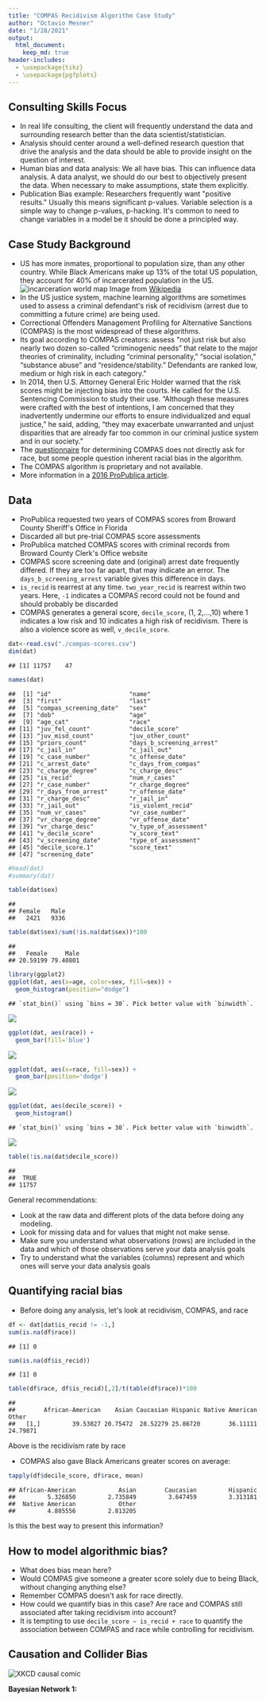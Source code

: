 ```yaml
---
title: "COMPAS Recidivism Algorithm Case Study"
author: "Octavio Mesner"
date: "1/28/2021"
output: 
  html_document:
    keep_md: true
header-includes: 
  - \usepackage{tikz}
  - \usepackage{pgfplots}
---
```



## Consulting Skills Focus

- In real life consulting, the client will frequently understand the data and surrounding research better than the data scientist/statistician.
- Analysis should center around a well-defined research question that drive the analysis and the data should be able to provide insight on the question of interest.
- Human bias and data analysis: We all have bias.  This can influence data analysis.  A data analyst, we should do our best to objectively present the data.  When necessary to make assumptions, state them explicitly.  
- Publication Bias example: Researchers frequently want "positive results."  Usually this means significant p-values.  Variable selection is a simple way to change p-values, p-hacking.  It's common to need to change variables in a model be it should be done a principled way.

## Case Study Background

- US has more inmates, proportional to population size, than any other country.   While Black Americans make up 13% of the total US population, they account for 40% of incarcerated population in the US.
![incarceration world map](./Prisoners_world_map_png2.png)
Image from [Wikipedia](https://en.wikipedia.org/wiki/Incarceration_in_the_United_States#/media/File:Prisoners_world_map_png2.png)
- In the US justice system, machine learning algorithms are sometimes used to assess a criminal defendant's risk of recidivism (arrest due to committing a future crime) are being used.
- Correctional Offenders Management Profiling for Alternative Sanctions (COMPAS) is the most widespread of these algorithms.
- Its goal according to COMPAS creators: assess "not just risk but also nearly two dozen so-called “criminogenic needs” that relate to the major theories of criminality, including “criminal personality,” “social isolation,” “substance abuse” and “residence/stability.” Defendants are ranked low, medium or high risk in each category."
- In 2014, then U.S. Attorney General Eric Holder warned that the risk scores might be injecting bias into the courts. He called for the U.S. Sentencing Commission to study their use. “Although these measures were crafted with the best of intentions, I am concerned that they inadvertently undermine our efforts to ensure individualized and equal justice,” he said, adding, “they may exacerbate unwarranted and unjust disparities that are already far too common in our criminal justice system and in our society.”
- The [questionnaire](https://www.documentcloud.org/documents/2702103-Sample-Risk-Assessment-COMPAS-CORE.html) for determining COMPAS does not directly ask for race, but some people question inherent racial bias in the algorithm.
- The COMPAS algorithm is proprietary and not available.
- More information in a [2016 ProPublica article](https://www.propublica.org/article/machine-bias-risk-assessments-in-criminal-sentencing).


## Data

- ProPublica requested two years of COMPAS scores from Broward County Sheriff's Office in Florida
- Discarded all but pre-trial COMPAS score assessments
- ProPublica matched COMPAS scores with criminal records from Broward County Clerk's Office website
- COMPAS score screening date and (original) arrest date frequently differed.  If they are too far apart, that may indicate an error.  The `days_b_screening_arrest` variable gives this difference in days.
- `is_recid` is rearrest at any time.  `two_year_recid` is rearrest within two years.  Here, `-1` indicates a COMPAS record could not be found and should probably be discarded
- COMPAS generates a general score, `decile_score`, (1, 2,...,10) where 1 indicates a low risk and 10 indicates a high risk of recidivism.  There is also a violence score as well, `v_decile_score`.


```r
dat<-read.csv("./compas-scores.csv")
dim(dat)
```

```
## [1] 11757    47
```

```r
names(dat)
```

```
##  [1] "id"                      "name"                   
##  [3] "first"                   "last"                   
##  [5] "compas_screening_date"   "sex"                    
##  [7] "dob"                     "age"                    
##  [9] "age_cat"                 "race"                   
## [11] "juv_fel_count"           "decile_score"           
## [13] "juv_misd_count"          "juv_other_count"        
## [15] "priors_count"            "days_b_screening_arrest"
## [17] "c_jail_in"               "c_jail_out"             
## [19] "c_case_number"           "c_offense_date"         
## [21] "c_arrest_date"           "c_days_from_compas"     
## [23] "c_charge_degree"         "c_charge_desc"          
## [25] "is_recid"                "num_r_cases"            
## [27] "r_case_number"           "r_charge_degree"        
## [29] "r_days_from_arrest"      "r_offense_date"         
## [31] "r_charge_desc"           "r_jail_in"              
## [33] "r_jail_out"              "is_violent_recid"       
## [35] "num_vr_cases"            "vr_case_number"         
## [37] "vr_charge_degree"        "vr_offense_date"        
## [39] "vr_charge_desc"          "v_type_of_assessment"   
## [41] "v_decile_score"          "v_score_text"           
## [43] "v_screening_date"        "type_of_assessment"     
## [45] "decile_score.1"          "score_text"             
## [47] "screening_date"
```

```r
#head(dat)
#summary(dat)
```


```r
table(dat$sex)
```

```
## 
## Female   Male 
##   2421   9336
```

```r
table(dat$sex)/sum(!is.na(dat$sex))*100
```

```
## 
##   Female     Male 
## 20.59199 79.40801
```


```r
library(ggplot2)
ggplot(dat, aes(x=age, color=sex, fill=sex)) +
  geom_histogram(position="dodge")
```

```
## `stat_bin()` using `bins = 30`. Pick better value with `binwidth`.
```

![](compasRecidAlg_files/figure-html/age-1.png)<!-- -->


```r
ggplot(dat, aes(race)) +
  geom_bar(fill='blue')
```

![](compasRecidAlg_files/figure-html/race-1.png)<!-- -->

```r
ggplot(dat, aes(x=race, fill=sex)) +
  geom_bar(position='dodge')
```

![](compasRecidAlg_files/figure-html/race-2.png)<!-- -->


```r
ggplot(dat, aes(decile_score)) +
  geom_histogram()
```

```
## `stat_bin()` using `bins = 30`. Pick better value with `binwidth`.
```

![](compasRecidAlg_files/figure-html/compas-1.png)<!-- -->

```r
table(!is.na(dat$decile_score))
```

```
## 
##  TRUE 
## 11757
```

General recommendations:

- Look at the raw data and different plots of the data before doing any modeling.
- Look for missing data and for values that might not make sense.
- Make sure you understand what observations (rows) are included in the data and which of those observations serve your data analysis goals
- Try to understand what the variables (columns) represent and which ones will serve your data analysis goals

## Quantifying racial bias

- Before doing any analysis, let's look at recidivism, COMPAS, and race


```r
df <- dat[dat$is_recid != -1,]
sum(is.na(df$race))
```

```
## [1] 0
```

```r
sum(is.na(df$is_recid))
```

```
## [1] 0
```

```r
table(df$race, df$is_recid)[,2]/t(table(df$race))*100
```

```
##       
##        African-American    Asian Caucasian Hispanic Native American    Other
##   [1,]         39.53827 20.75472  28.52279 25.86720        36.11111 24.79871
```
Above is the recidivism rate by race

- COMPAS also gave Black Americans greater scores on average:

```r
tapply(df$decile_score, df$race, mean)
```

```
## African-American            Asian        Caucasian         Hispanic 
##         5.326850         2.735849         3.647459         3.313181 
##  Native American            Other 
##         4.805556         2.813205
```
Is this the best way to present this information?

## How to model algorithmic bias?
- What does bias mean here?
- Would COMPAS give someone a greater score solely due to being Black, without changing anything else?
- Remember COMPAS doesn't ask for race directly.
- How could we quantify bias in this case?  Are race and COMPAS still associated after taking recidivism into account?
- It is tempting to use `decile_score ~ is_recid + race` to quantify the association between COMPAS and race while controlling for recidivism.

## Causation and Collider Bias

![XKCD causal comic](https://imgs.xkcd.com/comics/correlation.png)

**Bayesian Network 1:**
<!--html_preserve--><div id="htmlwidget-5141290b92a55241b80e" style="width:40%;height:40%;" class="grViz html-widget"></div>
<script type="application/json" data-for="htmlwidget-5141290b92a55241b80e">{"x":{"diagram":"digraph flowchart {A -> B -> C [constraint=false]}","config":{"engine":"dot","options":null}},"evals":[],"jsHooks":[]}</script><!--/html_preserve-->

What would a regression model of `C ~ A + B` yield?


```r
set.seed(1234)
size <- 1000
A <- 6*rnorm(size)+50
B <- -2*A - 25 + rnorm(size)
C <- 5*B + 3 +rnorm(size)
summary(lm(C~A+B))
```

```
## 
## Call:
## lm(formula = C ~ A + B)
## 
## Residuals:
##      Min       1Q   Median       3Q      Max 
## -3.13161 -0.71957  0.03478  0.70215  3.05316 
## 
## Coefficients:
##             Estimate Std. Error t value Pr(>|t|)    
## (Intercept)  1.96001    0.87456   2.241   0.0252 *  
## A           -0.07084    0.06532  -1.085   0.2784    
## B            4.96310    0.03270 151.761   <2e-16 ***
## ---
## Signif. codes:  0 '***' 0.001 '**' 0.01 '*' 0.05 '.' 0.1 ' ' 1
## 
## Residual standard error: 1.013 on 997 degrees of freedom
## Multiple R-squared:  0.9997,	Adjusted R-squared:  0.9997 
## F-statistic: 1.739e+06 on 2 and 997 DF,  p-value: < 2.2e-16
```
What about this regression model: `C ~ A`?

```r
summary(lm(C~A))
```

```
## 
## Call:
## lm(formula = C ~ A)
## 
## Residuals:
##      Min       1Q   Median       3Q      Max 
## -15.9753  -3.4048  -0.0059   3.2714  16.5278 
## 
## Coefficients:
##               Estimate Std. Error t value Pr(>|t|)    
## (Intercept) -124.34246    1.31868  -94.29   <2e-16 ***
## A             -9.95096    0.02627 -378.80   <2e-16 ***
## ---
## Signif. codes:  0 '***' 0.001 '**' 0.01 '*' 0.05 '.' 0.1 ' ' 1
## 
## Residual standard error: 4.969 on 998 degrees of freedom
## Multiple R-squared:  0.9931,	Adjusted R-squared:  0.9931 
## F-statistic: 1.435e+05 on 1 and 998 DF,  p-value: < 2.2e-16
```

Does this coefficient and intercept estimate make sense?
$C = 5B + 3 + \epsilon_B = 5(-2A - 25 + \epsilon_A) = -10A - 122 + 5\epsilon_A + \epsilon_B$

**Bayesian Network 2:**
<!--html_preserve--><div id="htmlwidget-8c2abba890a907951290" style="width:40%;height:40%;" class="grViz html-widget"></div>
<script type="application/json" data-for="htmlwidget-8c2abba890a907951290">{"x":{"diagram":"digraph flowchart {A -> B; A -> C;}","config":{"engine":"dot","options":null}},"evals":[],"jsHooks":[]}</script><!--/html_preserve-->


```r
set.seed(1234)
size <- 1000
A <- 6*rnorm(size)+50
B <- -2*A - 25 + rnorm(size)
C <- 2*A +5 +rnorm(size)
summary(lm(C~A+B))
```

```
## 
## Call:
## lm(formula = C ~ A + B)
## 
## Residuals:
##      Min       1Q   Median       3Q      Max 
## -3.13161 -0.71957  0.03478  0.70215  3.05316 
## 
## Coefficients:
##             Estimate Std. Error t value Pr(>|t|)    
## (Intercept)  3.96001    0.87456   4.528 6.67e-06 ***
## A            1.92916    0.06532  29.533  < 2e-16 ***
## B           -0.03690    0.03270  -1.128    0.259    
## ---
## Signif. codes:  0 '***' 0.001 '**' 0.01 '*' 0.05 '.' 0.1 ' ' 1
## 
## Residual standard error: 1.013 on 997 degrees of freedom
## Multiple R-squared:  0.9929,	Adjusted R-squared:  0.9929 
## F-statistic: 6.996e+04 on 2 and 997 DF,  p-value: < 2.2e-16
```
What about this regression model: `C ~ A`?  Try it!

**Bayesian Network 3:**
<!--html_preserve--><div id="htmlwidget-1a600aea63dca24e80e1" style="width:40%;height:40%;" class="grViz html-widget"></div>
<script type="application/json" data-for="htmlwidget-1a600aea63dca24e80e1">{"x":{"diagram":"digraph flowchart {A -> C; B -> C;}","config":{"engine":"dot","options":null}},"evals":[],"jsHooks":[]}</script><!--/html_preserve-->


```r
set.seed(1234)
size <- 1000
A <- 6*rnorm(size)+50
B <- -2*rnorm(size) - 25 + rnorm(size)
C <- -4*A + 5*B + 3 +rnorm(size)
summary(lm(C~A+B))
```

```
## 
## Call:
## lm(formula = C ~ A + B)
## 
## Residuals:
##      Min       1Q   Median       3Q      Max 
## -3.03321 -0.68565  0.01655  0.66794  3.13811 
## 
## Coefficients:
##              Estimate Std. Error  t value Pr(>|t|)    
## (Intercept)  2.967859   0.430869    6.888    1e-11 ***
## A           -4.000487   0.005264 -759.946   <2e-16 ***
## B            4.998128   0.014068  355.283   <2e-16 ***
## ---
## Signif. codes:  0 '***' 0.001 '**' 0.01 '*' 0.05 '.' 0.1 ' ' 1
## 
## Residual standard error: 0.9947 on 997 degrees of freedom
## Multiple R-squared:  0.9986,	Adjusted R-squared:  0.9986 
## F-statistic: 3.641e+05 on 2 and 997 DF,  p-value: < 2.2e-16
```

**Bayesian Network 3 with `A` as the outcome:**

```r
summary(lm(A~B+C))
```

```
## 
## Call:
## lm(formula = A ~ B + C)
## 
## Residuals:
##      Min       1Q   Median       3Q      Max 
## -0.75638 -0.17022  0.00544  0.16841  0.80335 
## 
## Coefficients:
##               Estimate Std. Error  t value Pr(>|t|)    
## (Intercept)  0.8215779  0.1070244    7.677 3.89e-14 ***
## B            1.2470301  0.0039408  316.439  < 2e-16 ***
## C           -0.2495388  0.0003284 -759.946  < 2e-16 ***
## ---
## Signif. codes:  0 '***' 0.001 '**' 0.01 '*' 0.05 '.' 0.1 ' ' 1
## 
## Residual standard error: 0.2484 on 997 degrees of freedom
## Multiple R-squared:  0.9983,	Adjusted R-squared:  0.9983 
## F-statistic: 2.893e+05 on 2 and 997 DF,  p-value: < 2.2e-16
```

```r
summary(lm(A~B))
```

```
## 
## Call:
## lm(formula = A ~ B)
## 
## Residuals:
##      Min       1Q   Median       3Q      Max 
## -19.9644  -3.8309  -0.0804   3.8547  19.3418 
## 
## Coefficients:
##             Estimate Std. Error t value Pr(>|t|)    
## (Intercept) 46.99023    2.12137  22.151   <2e-16 ***
## B           -0.11401    0.08452  -1.349    0.178    
## ---
## Signif. codes:  0 '***' 0.001 '**' 0.01 '*' 0.05 '.' 0.1 ' ' 1
## 
## Residual standard error: 5.982 on 998 degrees of freedom
## Multiple R-squared:  0.00182,	Adjusted R-squared:  0.0008198 
## F-statistic:  1.82 on 1 and 998 DF,  p-value: 0.1777
```

- Even though `A` and `B` are independent, they are *conditionally dependent* if controlling for `C`.
- Why did this happen?  Does it make sense?
- Consider $A\sim \text{Bernoulli}(0.5), B\sim \text{Bernoulli}(0.5)$ (independent coin flips), and $C = A\cdot B$.  
- $A$ and $B$ are independent; that is, knowledge of $B$ give no information on the value of $A$. But, additional knowledge of $C$ does give information about the value of $A$.

**Bayesian Network 4**
<!--html_preserve--><div id="htmlwidget-d4170690120edcf216be" style="width:40%;height:480px;" class="grViz html-widget"></div>
<script type="application/json" data-for="htmlwidget-d4170690120edcf216be">{"x":{"diagram":"digraph flowchart {A -> C; B -> C; A -> B}","config":{"engine":"dot","options":null}},"evals":[],"jsHooks":[]}</script><!--/html_preserve-->


```r
set.seed(1234)
size <- 1000
A <- 6*rnorm(size)+50
B <- A - 2*rnorm(size) - 25 + rnorm(size)
C <- -4*A + 5*B + 3 +rnorm(size)
summary(lm(C~A+B))
```

```
## 
## Call:
## lm(formula = C ~ A + B)
## 
## Residuals:
##      Min       1Q   Median       3Q      Max 
## -3.03321 -0.68565  0.01655  0.66794  3.13811 
## 
## Coefficients:
##             Estimate Std. Error  t value Pr(>|t|)    
## (Intercept)  2.96786    0.43087    6.888    1e-11 ***
## A           -3.99861    0.01481 -270.015   <2e-16 ***
## B            4.99813    0.01407  355.283   <2e-16 ***
## ---
## Signif. codes:  0 '***' 0.001 '**' 0.01 '*' 0.05 '.' 0.1 ' ' 1
## 
## Residual standard error: 0.9947 on 997 degrees of freedom
## Multiple R-squared:  0.9937,	Adjusted R-squared:  0.9937 
## F-statistic: 7.84e+04 on 2 and 997 DF,  p-value: < 2.2e-16
```

```r
summary(lm(C~A))
```

```
## 
## Call:
## lm(formula = C ~ A)
## 
## Residuals:
##     Min      1Q  Median      3Q     Max 
## -31.978  -7.970  -0.193   7.748  38.531 
## 
## Coefficients:
##               Estimate Std. Error t value Pr(>|t|)    
## (Intercept) -118.00904    2.98084  -39.59   <2e-16 ***
## A              0.91973    0.05938   15.49   <2e-16 ***
## ---
## Signif. codes:  0 '***' 0.001 '**' 0.01 '*' 0.05 '.' 0.1 ' ' 1
## 
## Residual standard error: 11.23 on 998 degrees of freedom
## Multiple R-squared:  0.1938,	Adjusted R-squared:  0.193 
## F-statistic: 239.9 on 1 and 998 DF,  p-value: < 2.2e-16
```

## COMPAS and possible collider bias

COMPAS uses [questionnaire](https://www.documentcloud.org/documents/2702103-Sample-Risk-Assessment-COMPAS-CORE.html) responses (Q in the diagram) to predict recidivism.  
<!--html_preserve--><div id="htmlwidget-45eeedc3c00c05317e82" style="width:40%;height:480px;" class="grViz html-widget"></div>
<script type="application/json" data-for="htmlwidget-45eeedc3c00c05317e82">{"x":{"diagram":"digraph flowchart {Race -> Q -> COMPAS; Q -> Recidivism; Race -> Recidivism}","config":{"engine":"dot","options":null}},"evals":[],"jsHooks":[]}</script><!--/html_preserve-->

Because COMPAS is used in sentencing, it may actually impact recidivism as well.
<!--html_preserve--><div id="htmlwidget-6699e600f642c6bd1b0d" style="width:40%;height:480px;" class="grViz html-widget"></div>
<script type="application/json" data-for="htmlwidget-6699e600f642c6bd1b0d">{"x":{"diagram":"digraph flowchart {Race -> Q -> COMPAS; Q -> Recidivism; COMPAS -> Recidivism; Race -> Recidivism}","config":{"engine":"dot","options":null}},"evals":[],"jsHooks":[]}</script><!--/html_preserve-->

One way to quantify racial bias in COMPAS would be to isolate the link between race and COMPAS that is not associated with recidivism.  But, it is not clear how to untangle this from potential collider bias.
<!--html_preserve--><div id="htmlwidget-3cec5cc6245402809008" style="width:40%;height:480px;" class="grViz html-widget"></div>
<script type="application/json" data-for="htmlwidget-3cec5cc6245402809008">{"x":{"diagram":"digraph flowchart {Race -> Q -> COMPAS; Q -> Recidivism; COMPAS -> Recidivism; Race -> Recidivism; Race-> COMPAS}","config":{"engine":"dot","options":null}},"evals":[],"jsHooks":[]}</script><!--/html_preserve-->

If we used `decile_score ~ is_recid + race` as a model to quantify bias, it seems very likely that there will be collider bias.


```r
summary(lm(decile_score ~ is_recid + race, data=df))
```

```
## 
## Call:
## lm(formula = decile_score ~ is_recid + race, data = df)
## 
## Residuals:
##    Min     1Q Median     3Q    Max 
## -7.225 -2.224 -0.225  1.776  7.555 
## 
## Coefficients:
##                     Estimate Std. Error t value Pr(>|t|)    
## (Intercept)          4.73952    0.04127 114.848  < 2e-16 ***
## is_recid             1.48548    0.05345  27.794  < 2e-16 ***
## raceAsian           -2.31198    0.36300  -6.369 1.98e-10 ***
## raceCaucasian       -1.51576    0.05569 -27.217  < 2e-16 ***
## raceHispanic        -1.81059    0.09033 -20.043  < 2e-16 ***
## raceNative American -0.47038    0.43961  -1.070    0.285    
## raceOther           -2.29469    0.11157 -20.566  < 2e-16 ***
## ---
## Signif. codes:  0 '***' 0.001 '**' 0.01 '*' 0.05 '.' 0.1 ' ' 1
## 
## Residual standard error: 2.629 on 11031 degrees of freedom
## Multiple R-squared:  0.1656,	Adjusted R-squared:  0.1652 
## F-statistic: 364.9 on 6 and 11031 DF,  p-value: < 2.2e-16
```

In the regression above, several race indicator variables are significant.  But, because collider bias is possible here, we *cannot* conclude that COMPAS is racially biased.

## Survival Analysis

- Survival analysis is a set of statistical methods for modeling the time until an event occurs, especially when follow up is not complete for each observation.
- Example: Testing a new terminal cancer treatment, participants are either given the standard or test treatment.  The goal is to prolong the patient's life.  Each patient is followed until death from cancer.  During follow up some participants die from cancer but some drop out while others might die from something else.  Survival analysis allows us to use this data even though we do not have events for each participant.

**Set up**

- Assume that $T$ is the time until an event randomly occurs.
- For example, $T$ might be the duration from cancer treatment until remission or death.
- $T\sim f$: $f(t)$ is the probability density function (pdf) of $T$ where $t$ is time
- $F(t)=P(T<t)=\int_0^tf(x)dx$ is cumulative distribution function (cdf) of $T$
- Survival function:
$$S(t)=P(T>t)=1-F(t)$$
- The survival function gives the probability of not having an event before time $t$ (survive until $t$)
- Hazard function:
\[
\lambda(t)=\lim_{h\rightarrow 0} \frac{P(t<T\leq t+h)}{P(T>t)}= \frac{f(t)}{S(t)} = -\frac{d\log S(t)}{dt}.
\]
- Hazard give the instantaneous probability of an event at time $t$ given survival until time $t$
- Notice that $f(t)=\lambda(t)S(t)$
- Cumulative hazard function:
\[
\Lambda(t)= \int_0^t\lambda(x)dx=-\int_0^td\log S(x)=-\log S(t).
\]
- How to get the survival function from the hazard function:
\[
S(t)=\exp[-\Lambda(t)].
\]
- Side note: If $\lambda(t)=\lambda$ (constant function), then $f$ is the exponential distribution:
$$
\begin{align*}
  \lambda(t)=\lambda 
  &\Leftrightarrow \Lambda(t)=\lambda t \\
  &\Leftrightarrow S(t)=\exp(-\lambda t) \\
  &\Leftrightarrow f(t)= \lambda(t) S(t) = \lambda\exp(-\lambda t)
\end{align*}
$$

**Censoring at Random**

- Not always possible to wait for an event to occur for each participant before doing the analysis
- Cancer study example: participants may drop out of the study before an event is observed or the study may close before each participant experiences an event
- This is call right censored data: have start time but end times can either be at event or drop out time
- Question: For censored observations, how to make use of time duration without event?

![right censoring image from [here](http://reliawiki.org/index.php/Life_Data_Classification)](./Right_censoring.png)

- Model: $f(t|x; \theta)$ with corresponding hazard, $\lambda(t|x;\theta)$, and survival, $S(t|x;\theta)$
- Want $\theta$ to quantify difference in risk (until event) among observations
  - Note: $\theta$ quantifies how fast an event will likely occur for an observation but communicated in terms of risk of event
- Assumption: censoring occurs at random (in independently from $f$)
- Censoring cumulative probability distribution model:
$$G(t;\phi)$$
- Corresponding censoring pdf model:
$$g(t;\phi)$$
- Data:
$$(t_1, \delta_1),\dots, (t_n,\delta_n)$$
- $t_i$ for $i=1,\dots,n$ is duration of follow-up until either event or censor time
- $\delta_i$ is event indicator:
  - $\delta_i=1$ means that observation $i$ had an event and $t_i \sim f(t;\theta)$
  - $\delta_i=0$ means that observation $i$ was censored and $t_i \sim g(t;\phi)$
- Because $f$ and $g$ are independent (and because observations are independent), the likelihood is 
\[
\begin{align}
L(\theta,\phi) &= \prod_{i=1}^n [f(t_i;\theta)[1-G(t_i;\phi)]]^{\delta_i} [g(t_i;\phi)S(t_i;\theta)]^{1-\delta_i}\\
&=  \prod_{i=1}^n [f(t_i;\theta)]^{\delta_i}[S(t_i;\theta)]^{1-\delta_i} \prod_{i=1}^n [g(t_i;\phi)]^{1-\delta_1}[1-G(t_i;\phi)]^{\delta_i}\\
&= L(\theta) L(\phi) \propto L(\theta).
\end{align}
\]

- Oobserve an event for $i$ ($\delta_i=1$), then $t_i\sim f$ and censoring did not occur prior $[f(t_i;\theta)[1-G(t_i;\phi)]]^{\delta_i}$
- Observe censoring for $i$ ($\delta_i=1$), then $t_i\sim g$ and an event did not occur prior $[g(t_i;\phi)S(t_i;\theta)]^{1-\delta_i}$
- But, we do not care about the censoring distribution, only the time to event distribution.
- Partial likelihood 
$$L(\theta)=\prod_{i=1}^n [f(t_i;\theta)]^{\delta_i}[S(t_i;\theta)]^{1-\delta_i}= \prod_{i=1}^n \lambda(t_i)^{\delta_i} S(t_i)$$ 

## Kaplan-Meier Estimator

- Consider estimating survival: $S(t) = P(T>t)$ from sample $(t_1, \delta_1),\dots, (t_n,\delta_n)$
- Approximate $S(t)$ as a non-parametric decreasing step function
  - $S(t)$ is proportion of sample that has not experienced an event at time $t$
  - Problem: If $i$ censored prior to $t$, we cannot know if their event occurred before or after $t$
- Order sample by event times $t_i$ where $\delta_i=1$: 
$$t_{(1)}, t_{(2)}, \dots, t_{(J)}$$
- There are only $J$ sample points in time where events occur
- Recall conditional probability rule $P(A|B)=\frac{P(A,B)}{P(B)}$
- Because $t_{(j)} > t_{(j-1)}$,
$$S(t_{(j)}) = P(T > t_{(j)}) = P(T > t_{(j)}, T > t_{(j-1)}) = P(T > t_{(j)} | T > t_{(j-1)}) P(T > t_{(j-1)})$$
- Repeating
$$S(t_{(j)}) = P(T > t_{(j)} | T > t_{(j-1)}) P(T > t_{(j-1)} | T > t_{(j-2)}) P(T > t_{(j-2)})$$
- For $j = 1,\dots, J$, the "instantaneous" probability of an event occurring at time $t_j$:
$$\pi_j = 1-P\left(T > t_{(j)} | T > t_{(j-1)}\right)$$
- Then 
\[
S(t_{(j)}) = (1-\pi_j)(1-\pi_{j-1}) \dots (1-\pi_2)(1-\pi_1).
\]
- Calculate $\pi_j$:
  - Let $n_j = \#\{t_i \geq t_{(j)}\}$ be the number of participants who are still at risk (who haven't had an event or been censored) at time $t_{(j)}$
  - Note: that $n_j$ decreases as events occur or as they are censored.
  - Let $d_j = \#\{t_i=t_{(j)}, \delta_i=1\}$ be the number of events that occur at time $t_{(j)}$.
  - Maximizes the non-parametric likelihood
  $$\pi_j = \frac{d_j}{n_j}$$
- So, we can approximate the survival function as
\[
\hat S(t) = \prod_{j=1}^J \left( 1-\frac{d_j}{n_j}\right)^{I(t_{(j)}\leq t)}.
\]
- Using the delta-method, we can approxmiate the variance of the estimated survival function as 
\[
\hat V[\hat S(t)] = \hat S(t)^2 \sum_{j: t_{(j)}\leq t} \frac{d_j}{n_j(n_j-d_j)}
\]
- With the variance, we can run statistical tests

This [video](https://www.youtube.com/watch?v=NDgn72ynHcM) clearly illustrates how to calculate the KM survival function.


```r
library(survival)
library(ggfortify)

dat <- read.csv(url('https://raw.githubusercontent.com/propublica/compas-analysis/master/cox-parsed.csv'))
names(dat)
```

```
##  [1] "id"                      "name"                   
##  [3] "first"                   "last"                   
##  [5] "compas_screening_date"   "sex"                    
##  [7] "dob"                     "age"                    
##  [9] "age_cat"                 "race"                   
## [11] "juv_fel_count"           "decile_score"           
## [13] "juv_misd_count"          "juv_other_count"        
## [15] "priors_count"            "days_b_screening_arrest"
## [17] "c_jail_in"               "c_jail_out"             
## [19] "c_case_number"           "c_offense_date"         
## [21] "c_arrest_date"           "c_days_from_compas"     
## [23] "c_charge_degree"         "c_charge_desc"          
## [25] "is_recid"                "r_case_number"          
## [27] "r_charge_degree"         "r_days_from_arrest"     
## [29] "r_offense_date"          "r_charge_desc"          
## [31] "r_jail_in"               "r_jail_out"             
## [33] "violent_recid"           "is_violent_recid"       
## [35] "vr_case_number"          "vr_charge_degree"       
## [37] "vr_offense_date"         "vr_charge_desc"         
## [39] "type_of_assessment"      "decile_score.1"         
## [41] "score_text"              "screening_date"         
## [43] "v_type_of_assessment"    "v_decile_score"         
## [45] "v_score_text"            "v_screening_date"       
## [47] "in_custody"              "out_custody"            
## [49] "priors_count.1"          "start"                  
## [51] "end"                     "event"
```

```r
dim(dat)
```

```
## [1] 13419    52
```

```r
dat2 <- dat[dat$end > dat$start,]
dim(dat2)
```

```
## [1] 13356    52
```

```r
dat3 <- dat2[!duplicated(dat2$id),]
dim(dat3)
```

```
## [1] 10325    52
```

```r
ph <- dat3[!is.na(dat3$decile_score),]
dim(ph)
```

```
## [1] 10325    52
```

```r
ph$t_atrisk <- ph$end - ph$start

survobj <- with(ph, Surv(t_atrisk, event))
fit0 <- survfit(survobj~1, data=ph)
# summary(fit0)
plot(fit0, xlab="Time at risk of recidivism in Days", 
   ylab="% not rearrested", yscale=100,
   main ="Survival Distribution (Overall)") 
```

![](compasRecidAlg_files/figure-html/km_curve-1.png)<!-- -->

```r
fitr <- survfit(survobj~race, data=ph)
plot(fitr, xlab="Time at risk of recidivism in Days", 
   ylab="% not rearrested", yscale=100,
   main="Survival Distribution by race",
   col = c('red', 'blue', 'orange', 'yellow', 'green', 'purple')) 
legend('bottomleft', legend=levels(as.factor(ph$race)), col = c('red', 'blue', 'orange', 'yellow', 'green', 'purple'), lty=1)
```

![](compasRecidAlg_files/figure-html/km_curve-2.png)<!-- -->

```r
survdiff(survobj~race, data=ph)
```

```
## Call:
## survdiff(formula = survobj ~ race, data = ph)
## 
##                          N Observed Expected (O-E)^2/E (O-E)^2/V
## race=African-American 5150     1608  1294.09    76.146   143.666
## race=Asian              51        8    16.21     4.159     4.187
## race=Caucasian        3576      815   996.20    32.959    51.627
## race=Hispanic          944      206   275.19    17.397    19.343
## race=Native American    32        6     8.25     0.616     0.618
## race=Other             572      118   171.05    16.453    17.557
## 
##  Chisq= 148  on 5 degrees of freedom, p= <2e-16
```

Note: I haven't used this package in a long time so I needed to look how to use the functions in [documentation](https://cran.r-project.org/web/packages/survival/survival.pdf).  As a consultant, you will probably need to read the documentation a lot.

## Cox proportional hazards model

- Difficult to work with censored data using generalized linear models
- We can use use Poisson regression, how?
- Assuming that each individual hazard function is proportional to some common baseline hazard function makes the problem workable:
\[
\lambda(t|x_i) = \lambda_0(t) \exp(\beta x_i)
\]
where $X_i$ is the covariate vector for participant $i$ and $\beta$ is the parameter vector to be estimated
- $\lambda_0(t)$ is the hazard function for $x=0$
- $\exp(\beta x_i)$ explains proportional differences in hazards as $x_i$ changes as in parametric regression
- Then the probability that individual $j$ experiences an event at $t_{(j)}$ given survival until $t_{(j)}$ is
$$\lambda(t_{(j)}|x_{(j)})=\lambda_0(t_{(j)})\exp(x_{(j)}\beta)$$
- The total probability within the sample of an event occurring at time $t_{(j)}$ given those who have survived until $t_{(j)}$ is 
$$\sum_{k: t_k\geq t_{(j)}} \lambda(t_{(j)}|x_k) = \sum_{k: t_k\geq t_{(j)}} \lambda_0(t_{(j)})\exp(x_k\beta)$$
- Then probability of an event occurring at $t_{(j)}$ conditioning on covariates $x_{(j)}$ (the likelihood) is
$$\begin{align*}
L_j(\beta) &= P[(j)\text{ fails}|\text{1 failure from those at risk at $t_{(j)}$}]
= \frac{P[\text{$(j)$ fails}| \text{still at risk}]}{\sum_{k: t_k\geq t_{(j)}}P(\text{$k$ fails}| \text{still at risk})} \\
&= \frac{\lambda(t_{(j)}|x_{(j)})}{\sum_{k: t_k\geq t_{(j)}} \lambda(t_{(j)}|x_k)} = \frac{\lambda_0(t_{(j)})\exp(x_{(j)}\beta)}{\sum_{k: t_k\geq t_{(j)}} \lambda_0(t_{(j)})\exp(x_k\beta)}
= \frac{\exp(x_{(j)}\beta)}{\sum_{k: t_k\geq t_{(j)}} \exp(x_k\beta)}
\end{align*}$$
- Notice that the baseline hazard function, $\lambda_0(t)$, cancels.  So, now we can use use an optimization technique to maximize this function
- The joint likelihood for the sample is
$$\tilde L(\beta) = \prod_{j=1}^J L_j(\beta) = \prod_{j=1}^J \frac{\exp(x_{(j)}\beta)}{\sum_{k: t_k\geq t_{(j)}} \exp(x_k\beta)}
= \prod_{i=1}^n \left[\frac{\exp(x_i\beta)}{\sum_{\ell\in R(t_i)} \exp(x_\ell\beta)}\right]^{\delta_i}$$

- log-likelihood:
$$
\tilde \ell(\beta) = \sum_{j=1}^J\left[ x_{(j)}\beta - \log \left(\sum_{k: t_k\geq t_{(j)}} \exp(x_k\beta) \right)\right]
$$
where $R(t) = \left\{\ell: t_\ell \geq t\right\}$

- Maximize the likelihood with Newton-Raphson method




```r
summary(coxph(survobj~race, data=ph))
```

```
## Call:
## coxph(formula = survobj ~ race, data = ph)
## 
##   n= 10325, number of events= 2761 
## 
##                         coef exp(coef) se(coef)      z Pr(>|z|)    
## raceAsian           -0.92516   0.39647  0.35444 -2.610  0.00905 ** 
## raceCaucasian       -0.41881   0.65783  0.04302 -9.735  < 2e-16 ***
## raceHispanic        -0.50790   0.60176  0.07403 -6.861 6.83e-12 ***
## raceNative American -0.53681   0.58461  0.40901 -1.312  0.18937    
## raceOther           -0.58971   0.55449  0.09540 -6.182 6.34e-10 ***
## ---
## Signif. codes:  0 '***' 0.001 '**' 0.01 '*' 0.05 '.' 0.1 ' ' 1
## 
##                     exp(coef) exp(-coef) lower .95 upper .95
## raceAsian              0.3965      2.522    0.1979    0.7942
## raceCaucasian          0.6578      1.520    0.6046    0.7157
## raceHispanic           0.6018      1.662    0.5205    0.6957
## raceNative American    0.5846      1.711    0.2622    1.3032
## raceOther              0.5545      1.803    0.4599    0.6685
## 
## Concordance= 0.56  (se = 0.005 )
## Likelihood ratio test= 149.5  on 5 df,   p=<2e-16
## Wald test            = 145.2  on 5 df,   p=<2e-16
## Score (logrank) test = 148.1  on 5 df,   p=<2e-16
```

```r
summary(coxph(survobj~race+decile_score, data=ph))
```

```
## Call:
## coxph(formula = survobj ~ race + decile_score, data = ph)
## 
##   n= 10325, number of events= 2761 
## 
##                          coef exp(coef)  se(coef)      z Pr(>|z|)    
## raceAsian           -0.455020  0.634435  0.354974 -1.282  0.19990    
## raceCaucasian       -0.123647  0.883692  0.044612 -2.772  0.00558 ** 
## raceHispanic        -0.167138  0.846083  0.075232 -2.222  0.02631 *  
## raceNative American -0.489950  0.612657  0.409016 -1.198  0.23097    
## raceOther           -0.147075  0.863229  0.097131 -1.514  0.12997    
## decile_score         0.179991  1.197207  0.006903 26.074  < 2e-16 ***
## ---
## Signif. codes:  0 '***' 0.001 '**' 0.01 '*' 0.05 '.' 0.1 ' ' 1
## 
##                     exp(coef) exp(-coef) lower .95 upper .95
## raceAsian              0.6344     1.5762    0.3164    1.2722
## raceCaucasian          0.8837     1.1316    0.8097    0.9644
## raceHispanic           0.8461     1.1819    0.7301    0.9805
## raceNative American    0.6127     1.6322    0.2748    1.3658
## raceOther              0.8632     1.1584    0.7136    1.0442
## decile_score           1.1972     0.8353    1.1811    1.2135
## 
## Concordance= 0.66  (se = 0.005 )
## Likelihood ratio test= 818.3  on 6 df,   p=<2e-16
## Wald test            = 833.8  on 6 df,   p=<2e-16
## Score (logrank) test = 885.5  on 6 df,   p=<2e-16
```

```r
summary(coxph(survobj~race+age+decile_score, data=ph))
```

```
## Call:
## coxph(formula = survobj ~ race + age + decile_score, data = ph)
## 
##   n= 10325, number of events= 2761 
## 
##                          coef exp(coef)  se(coef)      z Pr(>|z|)    
## raceAsian           -0.463000  0.629393  0.354942 -1.304   0.1921    
## raceCaucasian       -0.109144  0.896601  0.044552 -2.450   0.0143 *  
## raceHispanic        -0.174254  0.840084  0.075181 -2.318   0.0205 *  
## raceNative American -0.494427  0.609920  0.409016 -1.209   0.2267    
## raceOther           -0.163731  0.848970  0.097054 -1.687   0.0916 .  
## age                 -0.010236  0.989817  0.001859 -5.505  3.7e-08 ***
## decile_score         0.167991  1.182926  0.007261 23.137  < 2e-16 ***
## ---
## Signif. codes:  0 '***' 0.001 '**' 0.01 '*' 0.05 '.' 0.1 ' ' 1
## 
##                     exp(coef) exp(-coef) lower .95 upper .95
## raceAsian              0.6294     1.5888    0.3139    1.2620
## raceCaucasian          0.8966     1.1153    0.8216    0.9784
## raceHispanic           0.8401     1.1904    0.7250    0.9735
## raceNative American    0.6099     1.6396    0.2736    1.3597
## raceOther              0.8490     1.1779    0.7019    1.0268
## age                    0.9898     1.0103    0.9862    0.9934
## decile_score           1.1829     0.8454    1.1662    1.1999
## 
## Concordance= 0.661  (se = 0.005 )
## Likelihood ratio test= 849.8  on 7 df,   p=<2e-16
## Wald test            = 843  on 7 df,   p=<2e-16
## Score (logrank) test = 897.4  on 7 df,   p=<2e-16
```

- Changing the baseline race


```r
ph$race = relevel(as.factor(ph$race), ref="Caucasian")
summary(coxph(survobj~race, data=ph))
```

```
## Call:
## coxph(formula = survobj ~ race, data = ph)
## 
##   n= 10325, number of events= 2761 
## 
##                          coef exp(coef) se(coef)      z Pr(>|z|)    
## raceAfrican-American  0.41881   1.52015  0.04302  9.735   <2e-16 ***
## raceAsian            -0.50635   0.60269  0.35529 -1.425   0.1541    
## raceHispanic         -0.08909   0.91477  0.07798 -1.142   0.2533    
## raceNative American  -0.11800   0.88870  0.40975 -0.288   0.7734    
## raceOther            -0.17090   0.84291  0.09850 -1.735   0.0827 .  
## ---
## Signif. codes:  0 '***' 0.001 '**' 0.01 '*' 0.05 '.' 0.1 ' ' 1
## 
##                      exp(coef) exp(-coef) lower .95 upper .95
## raceAfrican-American    1.5202     0.6578    1.3972     1.654
## raceAsian               0.6027     1.6592    0.3004     1.209
## raceHispanic            0.9148     1.0932    0.7851     1.066
## raceNative American     0.8887     1.1252    0.3981     1.984
## raceOther               0.8429     1.1864    0.6949     1.022
## 
## Concordance= 0.56  (se = 0.005 )
## Likelihood ratio test= 149.5  on 5 df,   p=<2e-16
## Wald test            = 145.2  on 5 df,   p=<2e-16
## Score (logrank) test = 148.1  on 5 df,   p=<2e-16
```

```r
summary(coxph(survobj~race+decile_score, data=ph))
```

```
## Call:
## coxph(formula = survobj ~ race + decile_score, data = ph)
## 
##   n= 10325, number of events= 2761 
## 
##                           coef exp(coef)  se(coef)      z Pr(>|z|)    
## raceAfrican-American  0.123647  1.131616  0.044612  2.772  0.00558 ** 
## raceAsian            -0.331373  0.717937  0.355369 -0.932  0.35109    
## raceHispanic         -0.043491  0.957441  0.078003 -0.558  0.57715    
## raceNative American  -0.366303  0.693293  0.409889 -0.894  0.37150    
## raceOther            -0.023428  0.976844  0.098711 -0.237  0.81239    
## decile_score          0.179991  1.197207  0.006903 26.074  < 2e-16 ***
## ---
## Signif. codes:  0 '***' 0.001 '**' 0.01 '*' 0.05 '.' 0.1 ' ' 1
## 
##                      exp(coef) exp(-coef) lower .95 upper .95
## raceAfrican-American    1.1316     0.8837    1.0369     1.235
## raceAsian               0.7179     1.3929    0.3578     1.441
## raceHispanic            0.9574     1.0445    0.8217     1.116
## raceNative American     0.6933     1.4424    0.3105     1.548
## raceOther               0.9768     1.0237    0.8050     1.185
## decile_score            1.1972     0.8353    1.1811     1.214
## 
## Concordance= 0.66  (se = 0.005 )
## Likelihood ratio test= 818.3  on 6 df,   p=<2e-16
## Wald test            = 833.8  on 6 df,   p=<2e-16
## Score (logrank) test = 885.5  on 6 df,   p=<2e-16
```

```r
summary(coxph(survobj~race+age+decile_score, data=ph))
```

```
## Call:
## coxph(formula = survobj ~ race + age + decile_score, data = ph)
## 
##   n= 10325, number of events= 2761 
## 
##                           coef exp(coef)  se(coef)      z Pr(>|z|)    
## raceAfrican-American  0.109144  1.115323  0.044552  2.450   0.0143 *  
## raceAsian            -0.353856  0.701976  0.355388 -0.996   0.3194    
## raceHispanic         -0.065110  0.936965  0.078095 -0.834   0.4044    
## raceNative American  -0.385283  0.680258  0.409893 -0.940   0.3472    
## raceOther            -0.054587  0.946876  0.098846 -0.552   0.5808    
## age                  -0.010236  0.989817  0.001859 -5.505  3.7e-08 ***
## decile_score          0.167991  1.182926  0.007261 23.137  < 2e-16 ***
## ---
## Signif. codes:  0 '***' 0.001 '**' 0.01 '*' 0.05 '.' 0.1 ' ' 1
## 
##                      exp(coef) exp(-coef) lower .95 upper .95
## raceAfrican-American    1.1153     0.8966    1.0221    1.2171
## raceAsian               0.7020     1.4245    0.3498    1.4087
## raceHispanic            0.9370     1.0673    0.8040    1.0919
## raceNative American     0.6803     1.4700    0.3046    1.5191
## raceOther               0.9469     1.0561    0.7801    1.1493
## age                     0.9898     1.0103    0.9862    0.9934
## decile_score            1.1829     0.8454    1.1662    1.1999
## 
## Concordance= 0.661  (se = 0.005 )
## Likelihood ratio test= 849.8  on 7 df,   p=<2e-16
## Wald test            = 843  on 7 df,   p=<2e-16
## Score (logrank) test = 897.4  on 7 df,   p=<2e-16
```

- Testing proportional hazards assumption
- Null Hypothesis: Proportional hazards
- Should consider transformation (next lecture)


```r
test.ph <- cox.zph(coxph(survobj~race+age+decile_score, data=ph))
test.ph
```

```
##              chisq df      p
## race          6.68  5 0.2453
## age           4.59  1 0.0321
## decile_score  2.93  1 0.0869
## GLOBAL       18.58  7 0.0096
```

- Using our knowledge of regression with causation (Bayesian Networks above), how can we determine if the COMPAS algorithm is racially biased?

**Time-Dependent Covariates**

- In cases, covariates can change over time
  - Here, zip code, or age can change over time
  - This change may have an effect on the hazard function
- Recall that $\lambda(t)$ is the instantaneous probability of an event at time $t$ given survival up to $t$
- If one or more covariates change over time, $x(t)$, we can model hazard as
$$\lambda(t|x(t)) = \lambda_0(t)\exp(\beta x(t))$$
- The partial likelihood become
$$\tilde L(\beta) = \prod_{i=1}^n \left[\frac{\exp(x_i(t_i)\beta)}{\sum_{\ell\in R(t_i)} \exp(x_\ell(t_i)\beta)}\right]^{\delta_i}$$

**Stratified Models**

- If a sample of $n$ observations are thought to have $S$ mutually exclusive baseline hazards, we can choose to use a stratified model
$$\lambda_h(t|x) = \lambda_{0h}(t)\exp(x\beta) \text{ for } h=1,\dots,S$$
- Example: Want to assess effect of age and weight only on risk of death, we may want to stratify by gender
- If covariates are assumed to be different in different strata, we can estimate strata-specific parameters, $\beta_h$, for each strata
$$\lambda_h(t|x) = \lambda_{0h}(t)\exp(x\beta_h) \text{ for } h=1,\dots,S$$
- Partial likelihood:
$$\tilde L(\beta) = \prod_{h=1}^S \prod_{i=1}^{n_h} \left[\frac{\exp(x_{i(h)}\beta_h)}{\sum_{\ell\in R_h(t_{i(h)})} \exp(x_{\ell(h)\beta_h}))}\right]$$
where $n_h$ is the number in each strata, $i(h)$ is the $i$th observation in the $h$th stratam, $R_h$ is the stratam specific risk set

**Frailty model**

- Some data will have associations among the observations themselves
- Example: COMPAS data could have multiple arrests, their associated COMPAS score, and their own follow up
- It is reasonable to assume that past scores, and arrests may provide information (association) on future data
- If there are associations among the observations in the data, the parameter point estimates will be accurate
- But, standard error will not be correct, so any inference (p-values, confidence intervals) will not be valid
- Solution: modify the information sandwich for GLMs with associated observations to Cox PH
- This provides a consistent estimator for the covariance matrix
- Note: so far we have not discussed sandwich estimator

These notes are based on chapter 9 of Lachin, John M. Biostatistical methods: the assessment of relative risks. Vol. 509. John Wiley & Sons, 2009.

### Consulting Case Study: Treating Syphilis in People living with HIV

- The typically, the first line treatment for syphilis is penicillin
- But, people living with HIV are sometimes thought to be immunocompromised
- Because of this, it was common for physicians to administer two or more standard doses to treat syphilis for someone living with HIV
- US treatment guidelines in the US recommended one standard dose regardless of HIV status
- But, there was disagreement in the medical community on this guideline
- This type of disagreement (equipoise) frequently leads to research

**Background:** Treatment guidelines recommend the use of a single dose of benzathine penicillin G (BPG) for treating early syphilis in human immunodeficiency virus (HIV)-infected persons. However, data supporting this rec- ommendation are limited. We examined the efficacy of single-dose BPG in the US Military HIV Natural History Study.

**Methods:** Subjects were included if they met serologic criteria for syphilis (ie, a positive nontreponemal test [NTr] confirmed by treponemal testing). Response to treatment was assessed at 13 months and was defined by a ≥4-fold decline in NTr titer. Multivariate Cox proportional hazard regression models were utilized to examine factors associated with treatment response.

**Results:** Three hundred fifty subjects (99% male) contributed 478 cases. Three hundred ninety-three cases were treated exclusively with BPG (141 with 1 dose of BPG). Treatment response was the same among those receiving 1 or >1 dose of BPG (92%). In a multivariate analysis, older age (hazard ratio [HR], 0.82 per 10-year increase; 95% con- fidence interval [CI], .73–.93) was associated with delayed response to treatment. Higher pretreatment titers (refer- ence NTr titer <1:64; HR, 1.94 [95% CI, 1.58–2.39]) and CD4 counts (HR, 1.07 for every 100-cell increase [95% CI, 1.01–1.12]) were associated with a faster response to treatment. Response was not affected by the number of BPG doses received (reference, 1 dose of BPG; HR, 1.11 [95% CI, .89–1.4]).

**Conclusion:** In this cohort, additional BPG doses did not affect treatment response. Our data support the current recommendations for the use of a single dose of BPG to treat HIV-infected persons with early syphilis.

[Ganesan, Anuradha, Octavio Mesner, Jason F. Okulicz, Thomas O'Bryan, Robert G. Deiss, Tahaniyat Lalani, Timothy J. Whitman, Amy C. Weintrob, Grace Macalino, and Brian K. Agan. "A single dose of benzathine penicillin G is as effective as multiple doses of benzathine penicillin G for the treatment of HIV-infected persons with early syphilis." Clinical Infectious Diseases 60, no. 4 (2015): 653-660.](https://watermark.silverchair.com/ciu888.pdf?token=AQECAHi208BE49Ooan9kkhW_Ercy7Dm3ZL_9Cf3qfKAc485ysgAAApwwggKYBgkqhkiG9w0BBwagggKJMIIChQIBADCCAn4GCSqGSIb3DQEHATAeBglghkgBZQMEAS4wEQQMwIEGpMypn5jNE1PUAgEQgIICT7SGmranIjoV1R-6BesI-zkW5PjaLFd6_Rlbp4FSmXlYnAPBeLUBPrnK02nuRQvdbncvOv8rmyLk1yW-CcdJprxha4Gkpc0vNRRCDQtAEj9LztZR4TuRwzRyhkYV80vnlvatCSODR3v2FyvyhCz4TmLhMwREDnw02GKGKYL0UVgxmJv670Tbh6bR-a4VnKnj6ij_c12ta6NjJD5Q3uLBEWbA3NXbHor0toSznib3o16M_nZpL2C8iyg6riFla_cyPNgrcpBwMyn9wRA5Dr9WEcoumOgrmV7OSnQyrarl_2akpizOiWPA2Aou84ELMPrDZA5LfqDYKyo21Dwx0ghg1OVQ0ooM6o_qXRlNT3fcPIAH5MNLgdsMexr5ResG3egsjQV6rvFJ0sUlKTQ1nxd7y703K_ADWFB-nSpuNiaCevH1zgTsOjqFN45BW_ULb6zCGCo6Hk2OtfJpsVtgM4cob-VNgPy9QFxHUOH7EEUk-CpO5S6U0fdUmYSAC6z_G3CXsBE_y-Y_J70-wee9eZOvk4j8mUsa8dtH0ksh57loH6K0Hpo-8nrERIKgUFaMIOH39dNqE5DS2KOBYOuCjxfDrgoMWS3oBdSsI6PhsSN73NJPahctpAPRb8X04Ku_Z1h-GFvir2sgerKrFfLlptA9c82b-UadNdTmuB2xMkOnv8xnya_jwW0GLuDn0A3JPgEy78JhrLgKaFHj8k15aX0m7-feAkNFdnQgRPgL5-7ftwzvTB4II5ygV5svEuQg05Zh4TDn8dQM0xgml0qzSBOXGw)

Look for in paper:

- Data inclusion criteria
- Baseline table for individuals
- Syphilis episodes table
- KM curves
- Cox PH Model

[Response Letter](http://citeseerx.ist.psu.edu/viewdoc/download?doi=10.1.1.864.7969&rep=rep1&type=pdf)

- Because of the disagreement, some clinicians wrote a negative response to our study
- The response focused mainly on the methods

[Our Response](https://academic.oup.com/cid/article/60/9/1444/404706)

## High Level Summary

- Always explore the data before running regressions and other statistical tests.  Look at the raw data itself, try to understand variable names, variable distributions, missing data, etc
- Collider bias occurs when conditioning (including as a covariate) on a variable that is influenced by the outcome variable and at least one other covariate.
- Survival analysis tools, such as Kaplan-Meier curves and Cox PH regression, are helpful when follow times leading up to an event vary by observation, especially when censoring occurs.
- When reporting on your analysis, it is important to be aware of possible causal pathways. But, most of the time, it is not possible to use statistical models alone to attribute a causal relationships.
